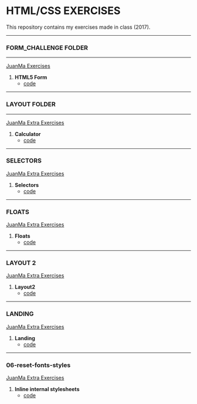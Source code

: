 # HTML/CSS EXERCISES

This repository contains my exercises made in class (2017).

-----

### FORM_CHALLENGE FOLDER

-------

[JuanMa Exercises](https://github.com/juanmaguitar/html-layouts-exercises/tree/master/02-form-exercise)

1. __HTML5 Form__
    + [code](https://github.com/sernalab/html_css_exercises/blob/master/exercises_html/form_challenge/index.html)

-----

### LAYOUT FOLDER

------

[JuanMa Extra Exercises](https://www.smashingmagazine.com/2009/08/designing-a-html-5-layout-from-scratch/)

1. __Calculator__
    + [code](https://github.com/sernalab/html_css_exercises/tree/master/exercises_html/layout)


-----

### SELECTORS

[JuanMa Extra Exercises](https://github.com/juanmaguitar/html5-css3-challenges/tree/master/2-selectors)

1. __Selectors__
    + [code](https://github.com/sernalab/html_css_exercises/blob/master/exercises_html/selectors/index.html)

-----

### FLOATS

[JuanMa Extra Exercises](https://github.com/juanmaguitar/html5-css3-challenges/tree/master/3-floats)

1. __Floats__
    + [code](https://github.com/sernalab/html_css_exercises/tree/master/exercises_html/floats)

-----

### LAYOUT 2

[JuanMa Extra Exercises](https://github.com/juanmaguitar/html5-css3-challenges/tree/master/3-floats)

1. __Layout2__
    + [code](https://github.com/sernalab/html_css_exercises/tree/master/exercises_html/layout_2)

-----

### LANDING 

[JuanMa Extra Exercises](https://github.com/juanmaguitar/html5-css3-challenges/tree/master/3-floats)

1. __Landing__
    + [code](https://github.com/sernalab/html_css_exercises/tree/master/exercises_html/landing)

-----

### 06-reset-fonts-styles

[JuanMa Extra Exercises](https://github.com/juanmaguitar/CSS3-challenges/tree/master/06-reset-fonts-styles/materials)

1. __Inline internal stylesheets__
    + [code](https://github.com/sernalab/html_css_exercises/tree/master/exercises_html/landing)














